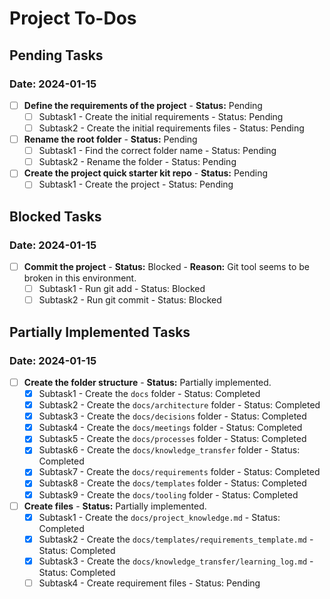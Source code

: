 # Project To-Dos

## Pending Tasks

### Date: 2024-01-15
-   [ ] **Define the requirements of the project** - **Status:** Pending
  - [ ] Subtask1 - Create the initial requirements - Status: Pending
  - [ ] Subtask2 - Create the initial requirements files - Status: Pending
-   [ ] **Rename the root folder** - **Status:** Pending
    - [ ] Subtask1 - Find the correct folder name - Status: Pending
    - [ ] Subtask2 - Rename the folder - Status: Pending
-   [ ] **Create the project quick starter kit repo** - **Status:** Pending
  - [ ] Subtask1 - Create the project - Status: Pending

## Blocked Tasks

### Date: 2024-01-15
-   [ ] **Commit the project** - **Status:** Blocked - **Reason:** Git tool seems to be broken in this environment.
  - [ ] Subtask1 - Run git add - Status: Blocked
  - [ ] Subtask2 - Run git commit - Status: Blocked

## Partially Implemented Tasks

### Date: 2024-01-15
-   [ ] **Create the folder structure** - **Status:** Partially implemented.
  - [x] Subtask1 - Create the `docs` folder - Status: Completed
  - [x] Subtask2 - Create the `docs/architecture` folder - Status: Completed
  - [x] Subtask3 - Create the `docs/decisions` folder - Status: Completed
  - [x] Subtask4 - Create the `docs/meetings` folder - Status: Completed
  - [x] Subtask5 - Create the `docs/processes` folder - Status: Completed
  - [x] Subtask6 - Create the `docs/knowledge_transfer` folder - Status: Completed
  - [x] Subtask7 - Create the `docs/requirements` folder - Status: Completed
  - [x] Subtask8 - Create the `docs/templates` folder - Status: Completed
  - [x] Subtask9 - Create the `docs/tooling` folder - Status: Completed
-   [ ] **Create files** - **Status:** Partially implemented.
    - [x] Subtask1 - Create the `docs/project_knowledge.md` - Status: Completed
    - [x] Subtask2 - Create the `docs/templates/requirements_template.md` - Status: Completed
    - [x] Subtask3 - Create the `docs/knowledge_transfer/learning_log.md` - Status: Completed
    - [ ] Subtask4 - Create requirement files  - Status: Pending